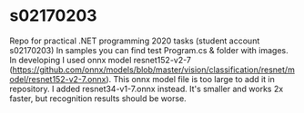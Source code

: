 # s02170203
Repo for practical .NET programming 2020 tasks (student account s02170203)
In samples you can find test Program.cs & folder with images.
In developing I used onnx model resnet152-v2-7 (https://github.com/onnx/models/blob/master/vision/classification/resnet/model/resnet152-v2-7.onnx).
This onnx model file is too large to add it in repository. I added resnet34-v1-7.onnx instead. It's smaller and works 2x faster, but recognition results should be worse.
